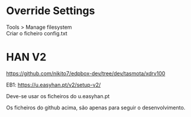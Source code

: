 # Override Settings

Tools > Manage filesystem <br>
Criar o ficheiro config.txt

# HAN V2


https://github.com/nikito7/edpbox-dev/tree/dev/tasmota/xdrv100

EB1:
https://u.easyhan.pt/v2/setup-v2/

Deve-se usar os ficheiros do u.easyhan.pt

Os ficheiros do github acima, são apenas para seguir o desenvolvimento.
